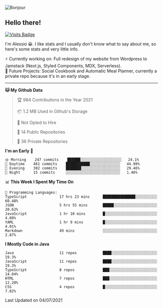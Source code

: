 ![Bonjour](https://i.redd.it/ayih4qogh2a51.png)

## Hello there!
[![Visits Badge](https://badges.pufler.dev/visits/PandaSekh/PandaSekh)](https://alessiofranceschi.me)

I'm Alessio 😀. I like stats and I usually don't know what to say about me, so here's some stats and very little info.

⚡ Currently working on: Full redesign of my website from Wordpress to Jamstack (Next.js, Styled Components, MDX, Serverless).  
🤔 Future Projects: Social Cookbook and Automatic Meal Planner, currently a private repo because it's in an early stage.

---

<!--START_SECTION:waka-->
**🐱 My Github Data** 

> 🏆 984 Contributions in the Year 2021
 > 
> 📦 1.2 MB Used in Github's Storage 
 > 
> 🚫 Not Opted to Hire
 > 
> 📜 14 Public Repositories 
 > 
> 🔑 36 Private Repositories  
 > 
**I'm an Early 🐤** 

```text
🌞 Morning    247 commits    ██████░░░░░░░░░░░░░░░░░░░   24.1% 
🌆 Daytime    461 commits    ███████████░░░░░░░░░░░░░░   44.98% 
🌃 Evening    302 commits    ███████░░░░░░░░░░░░░░░░░░   29.46% 
🌙 Night      15 commits     ░░░░░░░░░░░░░░░░░░░░░░░░░   1.46%

```


📊 **This Week I Spent My Time On** 

```text
💬 Programming Languages: 
TypeScript               17 hrs 23 mins      ███████████████░░░░░░░░░░   60.48% 
JSON                     5 hrs 55 mins       █████░░░░░░░░░░░░░░░░░░░░   20.62% 
JavaScript               1 hr 10 mins        █░░░░░░░░░░░░░░░░░░░░░░░░   4.08% 
YAML                     1 hr 9 mins         █░░░░░░░░░░░░░░░░░░░░░░░░   4.01% 
Markdown                 49 mins             ░░░░░░░░░░░░░░░░░░░░░░░░░   2.87%

```

**I Mostly Code in Java** 

```text
Java                     11 repos            ████░░░░░░░░░░░░░░░░░░░░░   19.3% 
JavaScript               11 repos            ████░░░░░░░░░░░░░░░░░░░░░   19.3% 
TypeScript               8 repos             ███░░░░░░░░░░░░░░░░░░░░░░   14.04% 
HTML                     7 repos             ███░░░░░░░░░░░░░░░░░░░░░░   12.28% 
CSS                      4 repos             █░░░░░░░░░░░░░░░░░░░░░░░░   7.02%

```



 Last Updated on 04/07/2021
<!--END_SECTION:waka-->
